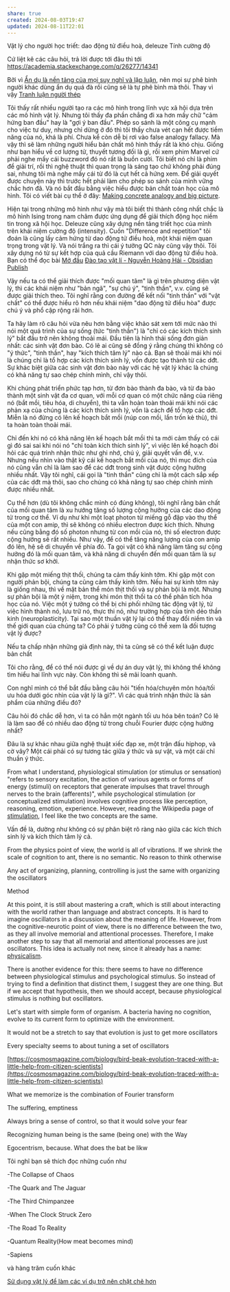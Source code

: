 ```yaml
---
share: true
created: 2024-08-03T19:47
updated: 2024-08-11T22:01
---
```

Vật lý cho người học triết: dao động tử điều hoà, deleuze 
Tính cường độ

Cứ liệt kê các câu hỏi, trả lời được tới đâu thì tới
https://academia.stackexchange.com/q/26277/14341

Bởi vì [Ẩn dụ là nền tảng của mọi suy nghĩ và lập luận](../%E2%9A%A1Hi%E1%BB%83u%20bi%E1%BA%BFt%20s%C3%A2u/%E1%BA%A8n%20d%E1%BB%A5/%E1%BA%A8n%20d%E1%BB%A5%20l%C3%A0%20n%E1%BB%81n%20t%E1%BA%A3ng%20c%E1%BB%A7a%20m%E1%BB%8Di%20suy%20ngh%C4%A9%20v%C3%A0%20l%E1%BA%ADp%20lu%E1%BA%ADn.md), nên mọi sự phê bình người khác dùng ẩn dụ quá đà rồi cũng sẽ là tự phê bình mà thôi. Thay vì vậy
[Tranh luận người thép](../%E2%9A%A1Hi%E1%BB%83u%20bi%E1%BA%BFt%20s%C3%A2u/Tri%E1%BA%BFt%20h%E1%BB%8Dc/Tranh%20lu%E1%BA%ADn%20ng%C6%B0%E1%BB%9Di%20th%C3%A9p.md)

Tôi thấy rất nhiều người tạo ra các mô hình trong lĩnh vực xã hội dựa trên các mô hình vật lý. Nhưng tôi thấy đa phần chẳng đi xa hơn mấy chữ "cảm hứng ban đầu" hay là "gợi ý ban đầu". Phép so sánh là một công cụ mạnh cho việc tư duy, nhưng chỉ dừng ở đó thì tôi thấy chưa vét cạn hết được tiềm năng của nó, khá là phí. Chưa kể còn dễ bị rơi vào false analogy fallacy. Mà vậy thì sẽ làm những người hiểu bản chất mô hình thấy rất là khó chịu. Giống như bạn hiểu về cơ lượng tử, thuyết tương đối là gì, rồi xem phim Marvel cứ phải nghe mấy cái buzzword đó nó rất là buồn cười. Tôi biết nó chỉ là phim để giải trí, rồi thì nghệ thuật thì quan trọng là sáng tạo chứ không phải đúng sai, nhưng tôi mà nghe mấy cái từ đó là cụt hết cả hứng xem. Để giải quyết được chuyện này thì trước hết phải làm cho phép so sánh của mình vững chắc hơn đã. Và nó bắt đầu bằng việc hiểu được bản chất toán học của mô hình. Tôi có viết bài cụ thể ở đây: [Making concrete analogy and big picture](https://lyminhnhat.com/concrete-analogies-big-pictures/?utm_source=Discord+%C2%BB+Qu%E1%BA%A3+C%E1%BA%A7u+%C2%BB+ph%C3%A9p+so+s%C3%A1nh&utm_medium=chat&utm_campaign=Nghi%C3%AAn+c%E1%BB%A9u+li%C3%AAn+ng%C3%A0nh).

Hiện tại trong những mô hình như vậy mà tôi biết thì thành công nhất chắc là mô hình Ising trong nam châm được ứng dụng để giải thích động học niềm tin trong xã hội học. Deleuze cũng xây dựng nền tảng triết học của mình trên khái niệm cường độ (intensity). Cuốn "Difference and repetition" tôi đoán là cũng lấy cảm hứng từ dao động tử điều hoà, một khái niệm quan trọng trong vật lý. Và nói trắng ra thì cái ý tưởng QC này cũng vậy thôi. Tôi xây dựng nó từ sự kết hợp của quả cầu Riemann với dao động tử điều hoà. Bạn có thể đọc bài [Mở đầu](https://xn--qucu-hr5aza.cc/mo-dau/?utm_source=Discord+%C2%BB+Qu%E1%BA%A3+C%E1%BA%A7u+%C2%BB+%23nghi%C3%AAn-c%E1%BB%A9u-li%C3%AAn-ng%C3%A0nh+%C2%BB+ph%C3%A9p+so+s%C3%A1nh&utm_medium=chat&utm_campaign=Ph%C3%A9p+so+s%C3%A1nh) 
[Đào tạo vật lí - Nguyễn Hoàng Hải - Obsidian Publish](https://publish.obsidian.md/hai/Education/Đào+tạo+vật+lí)


Vậy nếu ta có thể giải thích được "mối quan tâm" là gì trên phương diện vật lý, thì các khái niệm như "bản ngã", "sự chú ý", "tinh thần", v.v. cũng sẽ được giải thích theo. Tôi nghĩ rằng con đường để kết nối "tinh thần" với "vật chất" có thể được hiểu rõ hơn nếu khái niệm "dao động tử điều hòa" được chú ý và phổ cập rộng rãi hơn.


Ta hãy làm rõ câu hỏi vừa nêu hơn bằng việc khảo sát xem tới mức nào thì nói một quá trình của sự sống (tức "tinh thần") là "chỉ có các kích thích sinh lý" bắt đầu trở nên không thoải mái. Đầu tiên là hình thái sống đơn giản nhất: các sinh vật đơn bào. Có lẽ ai cũng sẽ đồng ý rằng chúng thì không có "ý thức", "tinh thần", hay "kích thích tâm lý" nào cả. Bạn sẽ thoải mái khi nói là chúng chỉ là tổ hợp các kích thích sinh lý, vốn được tạo thành từ các dđt. Sự khác biệt giữa các sinh vật đơn bào này với các hệ vật lý khác là chúng có khả năng tự sao chép chính mình, chỉ vậy thôi.

Khi chúng phát triển phức tạp hơn, từ đơn bào thành đa bào, và từ đa bào thành một sinh vật đa cơ quan, với mỗi cơ quan có một chức năng của riêng nó (bắt mồi, tiêu hóa, di chuyển), thì ta vẫn hoàn toàn thoải mái khi nói các phản xạ của chúng là các kích thích sinh lý, vốn là cách để tổ hợp các dđt. Miễn là nó đừng có lên kế hoạch bắt mồi (núp con mồi, lẩn trốn kẻ thù), thì ta hoàn toàn thoải mái.


Chỉ đến khi nó có khả năng lên kế hoạch bắt mồi thì ta mới cảm thấy có cái gì đó sai sai khi nói nó "chỉ toàn kích thích sinh lý", vì việc lên kế hoạch đòi hỏi các quá trình nhận thức như ghi nhớ, chú ý, giải quyết vấn đề, v.v. Nhưng nếu nhìn vào thật kỹ cái kế hoạch bắt mồi của nó, thì mục đích của nó cũng vẫn chỉ là làm sao để các dđt trong sinh vật được cộng hưởng nhiều nhất. Vậy tôi nghĩ, cái gọi là "tinh thần" cũng chỉ là một cách sắp xếp của các dđt mà thôi, sao cho chúng có khả năng tự sao chép chính mình được nhiều nhất.



Cụ thể hơn (dù tôi không chắc mình có đúng không), tôi nghĩ rằng bản chất của mối quan tâm là xu hướng tăng số lượng cộng hưởng của các dao động tử trong cơ thể. Ví dụ như khi một loạt photon từ miếng gỗ đập vào thụ thể của một con amip, thì sẽ không có nhiều electron được kích thích. Nhưng nếu cũng bằng đó số photon nhưng từ con mồi của nó, thì số electron được cộng hưởng sẽ rất nhiều. Như vậy, để có thể tăng năng lượng của con amip đó lên, hệ sẽ di chuyển về phía đó. Ta gọi vật có khả năng làm tăng sự cộng hưởng đó là mối quan tâm, và khả năng di chuyển đến mối quan tâm là sự nhận thức sơ khởi.

Khi gặp một miếng thịt thối, chúng ta cảm thấy kinh tởm. Khi gặp một con người phản bội, chúng ta cũng cảm thấy kinh tởm. Nếu hai sự kinh tởm này là giống nhau, thì về mặt bản thể món thịt thối và sự phản bội là một. Nhưng sự phản bội là một ý niệm, trong khi món thịt thối ta có thể phân tích hóa học của nó. Việc một ý tưởng có thể bị chi phối những tác động vật lý, từ việc hình thành nó, lưu trữ nó, thực thi nó, như trường hợp của tính dẻo thần kinh (neuroplasticity). Tại sao một thuần vật lý lại có thể thay đổi niềm tin và thế giới quan của chúng ta? Có phải ý tưởng cũng có thể xem là đối tượng vật lý được?

Nếu ta chấp nhận những giả định này, thì ta cũng sẽ có thể kết luận được bản chất

Tôi cho rằng, để có thể nói được gì về dự án duy vật lý, thì không thể không tìm hiểu hai lĩnh vực này. Còn không thì sẽ mãi loanh quanh.

Con nghĩ mình có thể bắt đầu bằng câu hỏi "tiến hóa/chuyên môn hóa/tối ưu hóa dưới góc nhìn của vật lý là gì?". Vì các quá trình nhận thức là sản phẩm của những điều đó?

Câu hỏi đó chắc dễ hơn, vì ta có hẳn một ngành tối ưu hóa bên toán? Có lẽ là làm sao để có nhiều dao động tử trong chuỗi Fourier được cộng hưởng nhất?


Đâu là sự khác nhau giữa nghệ thuật xiếc đạp xe, một trận đấu hiphop, và cờ vây? Một cái phải có sự tương tác giữa ý thức và sự vật, và một cái chỉ thuần ý thức.




From what I understand, physiological stimulation (or stimulus or sensation) "refers to sensory excitation, the action of various agents or forms of energy (stimuli) on receptors that generate impulses that travel through nerves to the brain (afferents)", while psychological stimulation (or conceptualized stimulation) involves cognitive process like perception, reasoning, emotion, experience. However, reading the Wikipedia page of [stimulation](https://en.wikipedia.org/wiki/Stimulation), I feel like the two concepts are the same.

Vấn đề là, dường như không có sự phân biệt rõ ràng nào giữa các kích thích sinh lý và kích thích tâm lý cả.

From the physics point of view, the world is all of vibrations. If we shrink the scale of cognition to ant, there is no semantic. No reason to think otherwise

Any act of organizing, planning, controlling is just the same with organizing the oscillators

Method

At this point, it is still about mastering a craft, which is still about interacting with the world rather than language and abstract concepts. It is hard to imagine oscillators in a discussion about the meaning of life. However, from the cognitive-neurotic point of view, there is no difference between the two, as they all involve memorial and attentional processes. Therefore, I make another step to say that all memorial and attentional processes are just oscillators. This idea is actually not new, since it already has a name: [physicalism](https://en.wikipedia.org/wiki/Physicalism).

There is another evidence for this: there seems to have no difference between physiological stimulus and psychological stimulus. So instead of trying to find a definition that distinct them, I suggest they are one thing. But if we accept that hypothesis, then we should accept, because physiological stimulus is nothing but oscillators.

Let's start with simple form of organism. A bacteria having no cognition, evolve to its current form to optimize with the environment.

It would not be a stretch to say that evolution is just to get more oscillators

Every specialty seems to about tuning a set of oscillators


[https://cosmosmagazine.com/biology/bird-beak-evolution-traced-with-a-little-help-from-citizen-scientists](https://cosmosmagazine.com/biology/bird-beak-evolution-traced-with-a-little-help-from-citizen-scientists)


What we memorize is the combination of Fourier transform

The suffering, emptiness

Always bring a sense of control, so that it would solve your fear

Recognizing human being is the same (being one) with the Way

Egocentrism, because. What does the bat be likw


Tôi nghĩ bạn sẽ thích đọc những cuốn như

-The Collapse of Chaos

-The Quark and The Jaguar

-The Third Chimpanzee

-When The Clock Struck Zero

-The Road To Reality

-Quantum Reality(How meat becomes mind)

-Sapiens

và hàng trăm cuốn khác

[Sử dụng vật lý để làm các ví dụ trở nên chặt chẽ hơn](./S%E1%BB%AD%20d%E1%BB%A5ng%20v%E1%BA%ADt%20l%C3%BD%20%C4%91%E1%BB%83%20l%C3%A0m%20c%C3%A1c%20v%C3%AD%20d%E1%BB%A5%20tr%E1%BB%9F%20n%C3%AAn%20ch%E1%BA%B7t%20ch%E1%BA%BD%20h%C6%A1n/index.md) 

